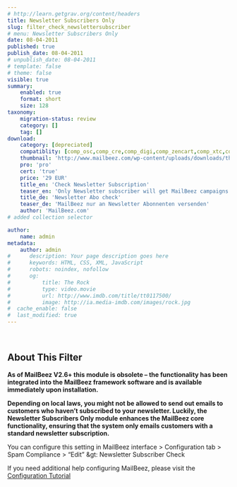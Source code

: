 ```yaml
---
# http://learn.getgrav.org/content/headers
title: Newsletter Subscribers Only
slug: filter_check_newslettersubscriber
# menu: Newsletter Subscribers Only
date: 08-04-2011
published: true
publish_date: 08-04-2011
# unpublish_date: 08-04-2011
# template: false
# theme: false
visible: true
summary:
    enabled: true
    format: short
    size: 128
taxonomy:
    migration-status: review
    category: []
    tag: []
download:
    category: [depreciated]
    compatiblity: [comp_osc,comp_cre,comp_digi,comp_zencart,comp_xtc,comp_gambio]
    thumbnail: 'http://www.mailbeez.com/wp-content/uploads/downloads/thumbnails/2011/04/icon_322.png'
    pro: 'pro'
    cert: 'true'
    price: '29 EUR'
    title_en: 'Check Newsletter Subscription'
    teaser_en: 'Only Newsletter subscriber will get MailBeez campaigns'
    title_de: 'Newsletter Abo check'
    teaser_de: 'MailBeez nur an Newsletter Abonnenten versenden'
    author: 'MailBeez.com'
# added collection selector

author:
    name: admin
metadata:
    author: admin
#      description: Your page description goes here
#      keywords: HTML, CSS, XML, JavaScript
#      robots: noindex, nofollow
#      og:
#          title: The Rock
#          type: video.movie
#          url: http://www.imdb.com/title/tt0117500/
#          image: http://ia.media-imdb.com/images/rock.jpg
#  cache_enable: false
#  last_modified: true
---
```


 

## About This Filter

**As of MailBeez V2.6+ this module is obsolete – the functionality has been integrated into the MailBeez framework software and is available immediately upon installation.**

**Depending on local laws, you might not be allowed to send out emails to customers who haven’t subscribed to your newsletter. Luckily, the Newsletter Subscribers Only module enhances the MailBeez core functionality, ensuring that the system only emails customers with a standard newsletter subscription.**

You can configure this setting in MailBeez interface > Configuration tab > Spam Compliance > “Edit” &gt: Newsletter Subscriber Check

If you need additional help configuring MailBeez, please visit the [Configuration Tutorial](http://www.mailbeez.com/documentation/tutorials/mailbeez-comprehensive-configuration-tutorial/)
